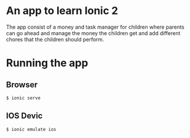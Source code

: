 # An app to learn Ionic 2
The app consist of a money and task manager for children where parents can go ahead and manage the money the children get and add different chores that the children should perform.

# Running the app
## Browser
```
$ ionic serve
```

## IOS Devic
```
$ ionic emulate ios
```
